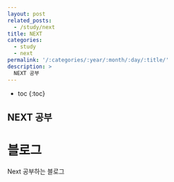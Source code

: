```yaml
---
layout: post
related_posts:
  - /study/next
title: NEXT
categories:
  - study
  - next
permalink: '/:categories/:year/:month/:day/:title/'
description: >
  NEXT 공부
---
```


* toc
{:toc}

## NEXT 공부

# 블로그

Next 공부하는 블로그
